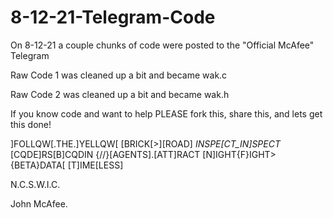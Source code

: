 # 8-12-21-Telegram-Code
On 8-12-21 a couple chunks of code were posted to the "Official McAfee" Telegram  


Raw Code 1 was cleaned up a bit and became wak.c

Raw Code 2 was cleaned up a bit and became wak.h




If you know code and want to help PLEASE fork this, share this, and lets get this done!



]FOLLQW[.THE.]YELLQW[
[BRICK[>][ROAD]
_INSPE[CT_IN]SPECT_
[CQDE]RS[B]CQDIN
{/\/\}[AGENTS].[ATT]RACT
[N]IGHT{F}IGHT>{BETA}DATA[
[T]IME[LESS]

N.C.S.W.I.C.

John McAfee.
